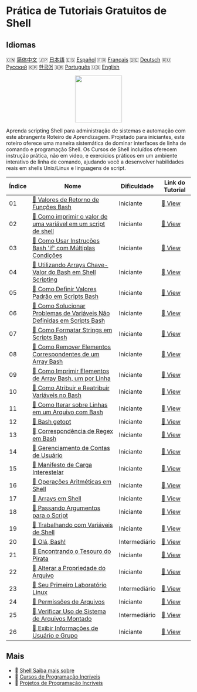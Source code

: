# Prática de Tutoriais Gratuitos de Shell

## Idiomas

🇨🇳 [简体中文](README_zh.md) 🇯🇵 [日本語](README_ja.md) 🇪🇸 [Español](README_es.md) 🇫🇷 [Français](README_fr.md) 🇩🇪 [Deutsch](README_de.md) 🇷🇺 [Русский](README_ru.md) 🇰🇷 [한국어](README_ko.md) 🇧🇷 [Português](README_pt.md) 🇺🇸 [English](README.md) 

<div align="center">
<img width="128px" src="https://file.labex.io/path/FaVTnI4iqZP0.png">
</div>

Aprenda scripting Shell para administração de sistemas e automação com este abrangente Roteiro de Aprendizagem. Projetado para iniciantes, este roteiro oferece uma maneira sistemática de dominar interfaces de linha de comando e programação Shell. Os Cursos de Shell incluídos oferecem instrução prática, não em vídeo, e exercícios práticos em um ambiente interativo de linha de comando, ajudando você a desenvolver habilidades reais em shells Unix/Linux e linguagens de script.

|   Índice | Nome                                                                                                                                                                        | Dificuldade   | Link do Tutorial                                                                                             |
|----------|-----------------------------------------------------------------------------------------------------------------------------------------------------------------------------|---------------|--------------------------------------------------------------------------------------------------------------|
|       01 | [📖 Valores de Retorno de Funções Bash](https://labex.io/pt/tutorials/shell-bash-function-return-values-391153)                                                             | Iniciante     | [🔗 View](https://labex.io/pt/tutorials/shell-bash-function-return-values-391153)                            |
|       02 | [📖 Como imprimir o valor de uma variável em um script de shell](https://labex.io/pt/tutorials/shell-how-to-print-the-value-of-a-variable-in-a-shell-script-417569)         | Iniciante     | [🔗 View](https://labex.io/pt/tutorials/shell-how-to-print-the-value-of-a-variable-in-a-shell-script-417569) |
|       03 | [📖 Como Usar Instruções Bash 'if' com Múltiplas Condições](https://labex.io/pt/tutorials/shell-how-to-use-bash-if-statements-with-multiple-conditions-413763)              | Iniciante     | [🔗 View](https://labex.io/pt/tutorials/shell-how-to-use-bash-if-statements-with-multiple-conditions-413763) |
|       04 | [📖 Utilizando Arrays Chave-Valor do Bash em Shell Scripting](https://labex.io/pt/tutorials/shell-utilizing-bash-key-value-arrays-in-shell-scripting-413759)                | Iniciante     | [🔗 View](https://labex.io/pt/tutorials/shell-utilizing-bash-key-value-arrays-in-shell-scripting-413759)     |
|       05 | [📖 Como Definir Valores Padrão em Scripts Bash](https://labex.io/pt/tutorials/shell-how-to-set-default-values-in-bash-scripts-413755)                                      | Iniciante     | [🔗 View](https://labex.io/pt/tutorials/shell-how-to-set-default-values-in-bash-scripts-413755)              |
|       06 | [📖 Como Solucionar Problemas de Variáveis Não Definidas em Scripts Bash](https://labex.io/pt/tutorials/shell-how-to-troubleshoot-unbound-variables-in-bash-scripts-400168) | Iniciante     | [🔗 View](https://labex.io/pt/tutorials/shell-how-to-troubleshoot-unbound-variables-in-bash-scripts-400168)  |
|       07 | [📖 Como Formatar Strings em Scripts Bash](https://labex.io/pt/tutorials/shell-how-to-format-strings-in-bash-scripts-400162)                                                | Iniciante     | [🔗 View](https://labex.io/pt/tutorials/shell-how-to-format-strings-in-bash-scripts-400162)                  |
|       08 | [📖 Como Remover Elementos Correspondentes de um Array Bash](https://labex.io/pt/tutorials/shell-how-to-remove-matching-elements-from-a-bash-array-397749)                  | Iniciante     | [🔗 View](https://labex.io/pt/tutorials/shell-how-to-remove-matching-elements-from-a-bash-array-397749)      |
|       09 | [📖 Como Imprimir Elementos de Array Bash, um por Linha](https://labex.io/pt/tutorials/shell-how-to-print-bash-array-elements-one-per-line-392979)                          | Iniciante     | [🔗 View](https://labex.io/pt/tutorials/shell-how-to-print-bash-array-elements-one-per-line-392979)          |
|       10 | [📖 Como Atribuir e Reatribuir Variáveis no Bash](https://labex.io/pt/tutorials/shell-how-to-assign-and-reassign-variables-in-bash-392817)                                  | Iniciante     | [🔗 View](https://labex.io/pt/tutorials/shell-how-to-assign-and-reassign-variables-in-bash-392817)           |
|       11 | [📖 Como Iterar sobre Linhas em um Arquivo com Bash](https://labex.io/pt/tutorials/shell-how-to-iterate-over-lines-in-a-file-with-bash-392550)                              | Iniciante     | [🔗 View](https://labex.io/pt/tutorials/shell-how-to-iterate-over-lines-in-a-file-with-bash-392550)          |
|       12 | [📖 Bash getopt](https://labex.io/pt/tutorials/shell-bash-getopt-391993)                                                                                                    | Iniciante     | [🔗 View](https://labex.io/pt/tutorials/shell-bash-getopt-391993)                                            |
|       13 | [📖 Correspondência de Regex em Bash](https://labex.io/pt/tutorials/shell-bash-regex-matching-391551)                                                                       | Iniciante     | [🔗 View](https://labex.io/pt/tutorials/shell-bash-regex-matching-391551)                                    |
|       14 | [📖 Gerenciamento de Contas de Usuário](https://labex.io/pt/tutorials/linux-user-account-management-49)                                                                     | Iniciante     | [🔗 View](https://labex.io/pt/tutorials/linux-user-account-management-49)                                    |
|       15 | [📖 Manifesto de Carga Interestelar](https://labex.io/pt/tutorials/shell-interstellar-cargo-manifest-388869)                                                                | Iniciante     | [🔗 View](https://labex.io/pt/tutorials/shell-interstellar-cargo-manifest-388869)                            |
|       16 | [📖 Operações Aritméticas em Shell](https://labex.io/pt/tutorials/shell-arithmetic-operations-in-shell-388813)                                                              | Iniciante     | [🔗 View](https://labex.io/pt/tutorials/shell-arithmetic-operations-in-shell-388813)                         |
|       17 | [📖 Arrays em Shell](https://labex.io/pt/tutorials/shell-shell-arrays-388812)                                                                                               | Iniciante     | [🔗 View](https://labex.io/pt/tutorials/shell-shell-arrays-388812)                                           |
|       18 | [📖 Passando Argumentos para o Script](https://labex.io/pt/tutorials/shell-passing-arguments-to-the-script-388811)                                                          | Iniciante     | [🔗 View](https://labex.io/pt/tutorials/shell-passing-arguments-to-the-script-388811)                        |
|       19 | [📖 Trabalhando com Variáveis de Shell](https://labex.io/pt/tutorials/shell-working-with-shell-variables-388810)                                                            | Iniciante     | [🔗 View](https://labex.io/pt/tutorials/shell-working-with-shell-variables-388810)                           |
|       20 | [📖 Olá, Bash!](https://labex.io/pt/tutorials/linux-hello-bash-388809)                                                                                                      | Intermediário | [🔗 View](https://labex.io/pt/tutorials/linux-hello-bash-388809)                                             |
|       21 | [📖 Encontrando o Tesouro do Pirata](https://labex.io/pt/tutorials/shell-finding-the-pirate-s-treasure-388807)                                                              | Iniciante     | [🔗 View](https://labex.io/pt/tutorials/shell-finding-the-pirate-s-treasure-388807)                          |
|       22 | [📖 Alterar a Propriedade do Arquivo](https://labex.io/pt/tutorials/shell-change-file-ownership-270254)                                                                     | Iniciante     | [🔗 View](https://labex.io/pt/tutorials/shell-change-file-ownership-270254)                                  |
|       23 | [📖 Seu Primeiro Laboratório Linux](https://labex.io/pt/tutorials/linux-your-first-linux-lab-270253)                                                                        | Intermediário | [🔗 View](https://labex.io/pt/tutorials/linux-your-first-linux-lab-270253)                                   |
|       24 | [📖 Permissões de Arquivos](https://labex.io/pt/tutorials/linux-permissions-of-files-270252)                                                                                | Iniciante     | [🔗 View](https://labex.io/pt/tutorials/linux-permissions-of-files-270252)                                   |
|       25 | [📖 Verificar Uso de Sistema de Arquivos Montado](https://labex.io/pt/tutorials/shell-check-mounted-file-system-usage-18275)                                                | Intermediário | [🔗 View](https://labex.io/pt/tutorials/shell-check-mounted-file-system-usage-18275)                         |
|       26 | [📖 Exibir Informações de Usuário e Grupo](https://labex.io/pt/tutorials/linux-display-user-and-group-information-8718)                                                     | Iniciante     | [🔗 View](https://labex.io/pt/tutorials/linux-display-user-and-group-information-8718)                       |

## Mais

- 🔗 [Shell Saiba mais sobre](https://labex.io/pt/skilltrees/shell)
- 🔗 [Cursos de Programação Incríveis](https://github.com/labex-labs/awesome-programming-courses)
- 🔗 [Projetos de Programação Incríveis](https://github.com/labex-labs/awesome-programming-projects)

